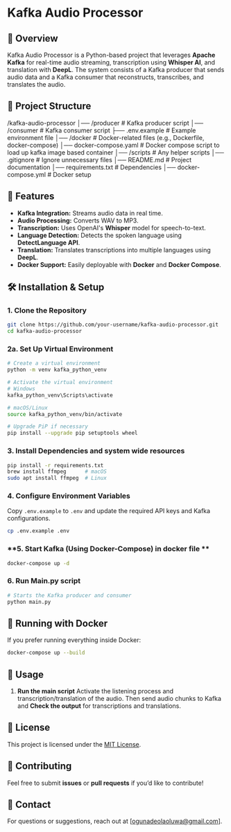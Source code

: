 
# Kafka Audio Processor

## 📌 Overview
Kafka Audio Processor is a Python-based project that leverages **Apache Kafka** for real-time audio streaming, transcription using **Whisper AI**, and translation with **DeepL**. The system consists of a Kafka producer that sends audio data and a Kafka consumer that reconstructs, transcribes, and translates the audio.

## 📂 Project Structure
/kafka-audio-processor
│── /producer                 # Kafka producer script
│── /consumer                 # Kafka consumer script
├── .env.example              # Example environment file
│── /docker                   # Docker-related files (e.g., Dockerfile, docker-compose)
    │── docker-compose.yaml   # Docker compose script to load up kafka image based container 
│── /scripts                  # Any helper scripts
│── .gitignore                # Ignore unnecessary files
│── README.md                 # Project documentation
│── requirements.txt          # Dependencies
│── docker-compose.yml        # Docker setup

## 🚀 Features
- **Kafka Integration:** Streams audio data in real time.
- **Audio Processing:** Converts WAV to MP3.
- **Transcription:** Uses OpenAI's **Whisper** model for speech-to-text.
- **Language Detection:** Detects the spoken language using **DetectLanguage API**.
- **Translation:** Translates transcriptions into multiple languages using **DeepL**.
- **Docker Support:** Easily deployable with **Docker** and **Docker Compose**.

## 🛠️ Installation & Setup
### **1. Clone the Repository**
```bash
git clone https://github.com/your-username/kafka-audio-processor.git
cd kafka-audio-processor
```

### **2a. Set Up Virtual Environment**
```bash
# Create a virtual environment
python -m venv kafka_python_venv

# Activate the virtual environment
# Windows
kafka_python_venv\Scripts\activate

# macOS/Linux
source kafka_python_venv/bin/activate

# Upgrade PiP if necessary
pip install --upgrade pip setuptools wheel
```


### **3. Install Dependencies and system wide resources**
```bash
pip install -r requirements.txt
brew install ffmpeg      # macOS
sudo apt install ffmpeg  # Linux
```

### **4. Configure Environment Variables**
Copy `.env.example` to `.env` and update the required API keys and Kafka configurations.
```bash
cp .env.example .env
```

### **5. Start Kafka (Using Docker-Compose) in docker file **
```bash
docker-compose up -d
```

### **6. Run Main.py script**
```bash
# Starts the Kafka producer and consumer
python main.py
```

## 🐳 Running with Docker
If you prefer running everything inside Docker:
```bash
docker-compose up --build
```

## 📌 Usage
1. **Run the main script**  Activate the listening process and transcription/translation of the audio. Then send audio chunks to Kafka and **Check the output** for transcriptions and translations.

## 📜 License
This project is licensed under the [MIT License](LICENSE).

## 🤝 Contributing
Feel free to submit **issues** or **pull requests** if you’d like to contribute!

## 📧 Contact
For questions or suggestions, reach out at [ogunadeolaoluwa@gmail.com].

